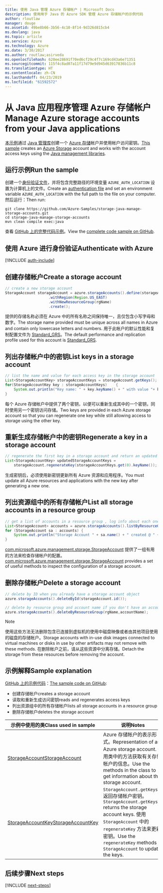 ```yaml
---
title: 使用 Java 管理 Azure 存储帐户 | Microsoft Docs
description: 使用用于 Java 的 Azure SDK 管理 Azure 存储帐户的示例代码
author: rloutlaw
manager: douge
ms.assetid: 49be8b66-3b56-4c10-8f14-9d326d815cb4
ms.devlang: java
ms.topic: article
ms.service: Azure
ms.technology: Azure
ms.date: 3/30/2017
ms.author: routlaw;asirveda
ms.openlocfilehash: 620ee28691f70ed6cf29c4f7c169cd43a6e71351
ms.sourcegitcommit: 115f4c8ad07a11f17d79e9d945d63917836b11c8
ms.translationtype: HT
ms.contentlocale: zh-CN
ms.lasthandoff: 04/23/2019
ms.locfileid: "61592572"
---
```

# <a name="manage-azure-storage-accounts-from-your-java-applications"></a><span data-ttu-id="d6d2c-103">从 Java 应用程序管理 Azure 存储帐户</span><span class="sxs-lookup"><span data-stu-id="d6d2c-103">Manage Azure storage accounts from your Java applications</span></span>

<span data-ttu-id="d6d2c-104">[本示例](https://github.com/Azure-Samples/storage-java-manage-storage-accounts)通过 [Java 管理库](https://github.com/Azure/azure-sdk-for-java)创建一个 [Azure 存储](https://docs.microsoft.com/azure/storage/storage-introduction)帐户并使用帐户访问密钥。</span><span class="sxs-lookup"><span data-stu-id="d6d2c-104">[This sample](https://github.com/Azure-Samples/storage-java-manage-storage-accounts) creates an [Azure Storage](https://docs.microsoft.com/azure/storage/storage-introduction) account and works with the account access keys using the [Java management libraries](https://github.com/Azure/azure-sdk-for-java).</span></span> 

## <a name="run-the-sample"></a><span data-ttu-id="d6d2c-105">运行示例</span><span class="sxs-lookup"><span data-stu-id="d6d2c-105">Run the sample</span></span>

<span data-ttu-id="d6d2c-106">创建一个[身份验证文件](https://github.com/Azure/azure-sdk-for-java/blob/master/AUTH.md)，并将包含完整路径的环境变量 `AZURE_AUTH_LOCATION` 设置为计算机上的文件。</span><span class="sxs-lookup"><span data-stu-id="d6d2c-106">Create an [authentication file](https://github.com/Azure/azure-sdk-for-java/blob/master/AUTH.md) and set an environment variable `AZURE_AUTH_LOCATION` with the full path to the file on your computer.</span></span> <span data-ttu-id="d6d2c-107">然后运行：</span><span class="sxs-lookup"><span data-stu-id="d6d2c-107">Then run:</span></span>

```
git clone https://github.com/Azure-Samples/storage-java-manage-storage-accounts.git
cd storage-java-manage-storage-accounts
mvn clean compile exec:java
```

<span data-ttu-id="d6d2c-108">查看 [GitHub 上的完整代码示例](https://github.com/Azure-Samples/storage-java-manage-storage-accounts)。</span><span class="sxs-lookup"><span data-stu-id="d6d2c-108">View the [complete code sample on GitHub](https://github.com/Azure-Samples/storage-java-manage-storage-accounts).</span></span>

## <a name="authenticate-with-azure"></a><span data-ttu-id="d6d2c-109">使用 Azure 进行身份验证</span><span class="sxs-lookup"><span data-stu-id="d6d2c-109">Authenticate with Azure</span></span>

[!INCLUDE [auth-include](includes/java-auth-include.md)] 

## <a name="create-a-storage-account"></a><span data-ttu-id="d6d2c-110">创建存储帐户</span><span class="sxs-lookup"><span data-stu-id="d6d2c-110">Create a storage account</span></span>

```java
// create a new storage account
StorageAccount storageAccount = azure.storageAccounts().define(storageAccountName)
                    .withRegion(Region.US_EAST)
                    .withNewResourceGroup(rgName)
                    .create();
```

<span data-ttu-id="d6d2c-111">提供的存储名称必须在 Azure 中的所有名称之间保持唯一，且仅包含小写字母和数字。</span><span class="sxs-lookup"><span data-stu-id="d6d2c-111">The storage name provided must be unique across all names in Azure and contain only lowercase letters and numbers.</span></span> <span data-ttu-id="d6d2c-112">用于此帐户的默认性能和复制配置文件为 [Standard_GRS](https://docs.microsoft.com/azure/storage/storage-redundancy#geo-redundant-storage)。</span><span class="sxs-lookup"><span data-stu-id="d6d2c-112">The default performance and replication profile used for this account is [Standard_GRS](https://docs.microsoft.com/azure/storage/storage-redundancy#geo-redundant-storage).</span></span>

## <a name="list-keys-in-a-storage-account"></a><span data-ttu-id="d6d2c-113">列出存储帐户中的密钥</span><span class="sxs-lookup"><span data-stu-id="d6d2c-113">List keys in a storage account</span></span>
```java
// list the name and value for each access key in the storage account
List<StorageAccountKey> storageAccountKeys = storageAccount.getKeys();
for(StorageAccountKey key : storageAccountKeys)    {
    System.out.println("Key name: " + key.keyName() + " with value "+ key.value());
}
```

<span data-ttu-id="d6d2c-114">每个 Azure 存储帐户中提供了两个密钥，以便可以重新生成其中的一个密钥，同时使用另一个密钥访问存储。</span><span class="sxs-lookup"><span data-stu-id="d6d2c-114">Two keys are provided in each Azure storage account so that you can regenerate one key while still allowing access to storage using the other key.</span></span>

## <a name="regenerate-a-key-in-a-storage-account"></a><span data-ttu-id="d6d2c-115">重新生成存储帐户中的密钥</span><span class="sxs-lookup"><span data-stu-id="d6d2c-115">Regenerate a key in a storage account</span></span>

```java
// regenerate the first key in a storage account and return an updated list of keys 
List<StorageAccountKey> updatedStorageAccountKeys =
    storageAccount.regenerateKey(storageAccountKeys.get(0).keyName());
```

<span data-ttu-id="d6d2c-116">生成密钥后，必须使用新密钥更新所有 Azure 资源和应用程序。</span><span class="sxs-lookup"><span data-stu-id="d6d2c-116">You must update all Azure resources and applications with the new key after generating a new one.</span></span>

## <a name="list-all-storage-accounts-in-a-resource-group"></a><span data-ttu-id="d6d2c-117">列出资源组中的所有存储帐户</span><span class="sxs-lookup"><span data-stu-id="d6d2c-117">List all storage accounts in a resource group</span></span>
```java
// get a list of accounts in a resource group , log info about each one
List<StorageAccount> accounts = azure.storageAccounts().listByResourceGroup(rgName);
for (StorageAccount sa : accounts) {
    System.out.println("Storage Account " + sa.name() + " created @ " + sa.creationTime());
}
```

<span data-ttu-id="d6d2c-118">[com.microsoft.azure.management.storage.StorageAccount](https://docs.microsoft.com/java/api/com.microsoft.azure.management.storage._storage_account) 提供了一组有用的方法来检查存储帐户的配置。</span><span class="sxs-lookup"><span data-stu-id="d6d2c-118">[com.microsoft.azure.management.storage.StorageAccount](https://docs.microsoft.com/java/api/com.microsoft.azure.management.storage._storage_account) provides a set of useful methods to inspect the configuration of a storage account.</span></span>

## <a name="delete-a-storage-account"></a><span data-ttu-id="d6d2c-119">删除存储帐户</span><span class="sxs-lookup"><span data-stu-id="d6d2c-119">Delete a storage account</span></span>
```java
// delete by ID when you already have a storage account object
azure.storageAccounts().deleteById(storageAccount.id());

// delete by resource group and account name if you don't have an account object
azure.storageAccounts().deleteByResourceGroup(rgName,accountName);
```

> [!NOTE]
> <span data-ttu-id="d6d2c-120">使用这些方法无法删除包含已连接到虚拟机的使用中磁盘映像或者由其他项目使用的磁盘的存储帐户。</span><span class="sxs-lookup"><span data-stu-id="d6d2c-120">Storage accounts with in-use disk images connected to virtual machines or disks in use by other artifacts may not remove with these methods.</span></span> <span data-ttu-id="d6d2c-121">在删除帐户之前，请从这些资源中分离存储。</span><span class="sxs-lookup"><span data-stu-id="d6d2c-121">Detach the storage from these resources before removing the account.</span></span>

## <a name="sample-explanation"></a><span data-ttu-id="d6d2c-122">示例解释</span><span class="sxs-lookup"><span data-stu-id="d6d2c-122">Sample explanation</span></span>

<span data-ttu-id="d6d2c-123">[GitHub 上的示例代码](https://github.com/Azure-Samples/storage-java-manage-storage-accounts)：</span><span class="sxs-lookup"><span data-stu-id="d6d2c-123">[The sample code on GitHub](https://github.com/Azure-Samples/storage-java-manage-storage-accounts):</span></span>

- <span data-ttu-id="d6d2c-124">创建存储帐户</span><span class="sxs-lookup"><span data-stu-id="d6d2c-124">creates a storage account</span></span>
- <span data-ttu-id="d6d2c-125">读取和重新生成访问密钥</span><span class="sxs-lookup"><span data-stu-id="d6d2c-125">reads and regenerates access keys</span></span>
- <span data-ttu-id="d6d2c-126">列出资源组中的所有存储帐户</span><span class="sxs-lookup"><span data-stu-id="d6d2c-126">lists all storage accounts in a resource group</span></span>
- <span data-ttu-id="d6d2c-127">删除存储帐户</span><span class="sxs-lookup"><span data-stu-id="d6d2c-127">deletes the storage account</span></span> 

| <span data-ttu-id="d6d2c-128">示例中使用的类</span><span class="sxs-lookup"><span data-stu-id="d6d2c-128">Class used in sample</span></span> | <span data-ttu-id="d6d2c-129">说明</span><span class="sxs-lookup"><span data-stu-id="d6d2c-129">Notes</span></span>
|-------|-------|
| [<span data-ttu-id="d6d2c-130">StorageAccount</span><span class="sxs-lookup"><span data-stu-id="d6d2c-130">StorageAccount</span></span>](https://docs.microsoft.com/java/api/com.microsoft.azure.management.storage._storage_account)  | <span data-ttu-id="d6d2c-131">Azure 存储帐户的表示形式。</span><span class="sxs-lookup"><span data-stu-id="d6d2c-131">Representation of an Azure storage account.</span></span> <span data-ttu-id="d6d2c-132">使用类中的方法获取有关存储帐户的信息。</span><span class="sxs-lookup"><span data-stu-id="d6d2c-132">Use the methods in the class to get information about the storage account.</span></span>
| [<span data-ttu-id="d6d2c-133">StorageAccountKey</span><span class="sxs-lookup"><span data-stu-id="d6d2c-133">StorageAccountKey</span></span>](https://docs.microsoft.com/java/api/com.microsoft.azure.management.storage._storage_account_key) | <span data-ttu-id="d6d2c-134">`StorageAccount.getKeys()` 返回存储帐户密钥。</span><span class="sxs-lookup"><span data-stu-id="d6d2c-134">`StorageAccount.getKeys()` returns the storage account keys.</span></span> <span data-ttu-id="d6d2c-135">使用 `StorageAccount` 中的 `regenerateKey` 方法来更新密钥。</span><span class="sxs-lookup"><span data-stu-id="d6d2c-135">Use the `regenerateKey` methods in `StorageAccount` to update the keys.</span></span>

## <a name="next-steps"></a><span data-ttu-id="d6d2c-136">后续步骤</span><span class="sxs-lookup"><span data-stu-id="d6d2c-136">Next steps</span></span>

[!INCLUDE [next-steps](includes/java-next-steps.md)]